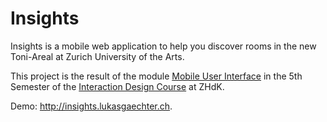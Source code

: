 # Insights

Insights is a mobile web application to help you discover rooms in the new Toni-Areal at Zurich University of the Arts.

This project is the result of the module [Mobile User Interface](http://mobile.viad.zhdk.ch) in the 5th Semester of the [Interaction Design Course](http://iad.zhdk.ch) at ZHdK.

Demo: <http://insights.lukasgaechter.ch>.



